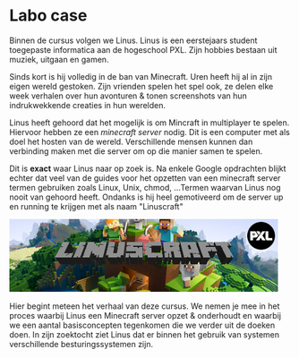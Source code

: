 # Labo case <!-- {docsify-ignore} -->

Binnen de cursus volgen we Linus. Linus is een eerstejaars student toegepaste informatica aan de hogeschool PXL. Zijn hobbies bestaan uit muziek, uitgaan en gamen. 

Sinds kort is hij volledig in de ban van Minecraft. Uren heeft hij al in zijn eigen wereld gestoken. Zijn vrienden spelen het spel ook, ze delen elke week verhalen over hun avonturen & tonen screenshots van hun indrukwekkende creaties in hun werelden.

Linus heeft gehoord dat het mogelijk is om Mincraft in multiplayer te spelen. Hiervoor hebben ze een *minecraft server* nodig. Dit is een computer met als doel het hosten van de wereld. Verschillende mensen kunnen dan verbinding maken met die server om op die manier samen te spelen.

Dit is **exact** waar Linus naar op zoek is. Na enkele Google opdrachten blijkt echter dat veel van de guides voor het opzetten van een minecraft server termen gebruiken zoals Linux, Unix, chmod, ...Termen waarvan Linus nog nooit van gehoord heeft. Ondanks is hij heel gemotiveerd om de server up en running te krijgen met als naam "Linuscraft"

![linuscraft](../images/linuxcraft.png)

Hier begint meteen het verhaal van deze cursus. We nemen je mee in het proces waarbij Linus een Minecraft server opzet & onderhoudt en waarbij we een aantal basisconcepten tegenkomen die we verder uit de doeken doen. In zijn zoektocht ziet Linus dat er binnen het gebruik van systemen verschillende besturingssystemen zijn.